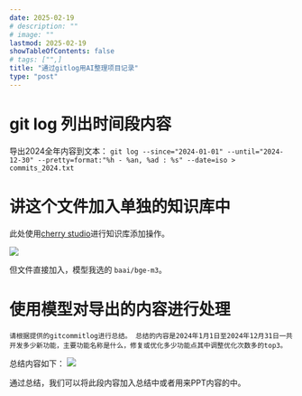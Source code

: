 ```yaml
---
date: 2025-02-19
# description: ""
# image: ""
lastmod: 2025-02-19
showTableOfContents: false
# tags: ["",]
title: "通过gitlog用AI整理项目记录"
type: "post"
---
```


# git log 列出时间段内容
导出2024全年内容到文本： `git log --since="2024-01-01" --until="2024-12-30" --pretty=format:"%h - %an, %ad : %s" --date=iso > commits_2024.txt`

# 讲这个文件加入单独的知识库中
此处使用[cherry studio]()进行知识库添加操作。

![](https://s2.loli.net/2025/02/19/t9unavDreIF3q8h.png)

但文件直接加入，模型我选的 `baai/bge-m3`。


# 使用模型对导出的内容进行处理
`
请根据提供的gitcommitlog进行总结。 总结的内容是2024年1月1日至2024年12月31日一共开发多少新功能，主要功能名称是什么，修复或优化多少功能点其中调整优化次数多的top3。
`


总结内容如下：
![](https://s2.loli.net/2025/02/19/G586pqHcAFCornu.png)

通过总结，我们可以将此段内容加入总结中或者用来PPT内容的中。